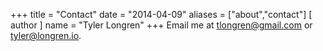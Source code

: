 +++
title = "Contact"
date = "2014-04-09"
aliases = ["about","contact"]
[ author ]
  name = "Tyler Longren"
+++
Email me at tlongren@gmail.com or tyler@longren.io.

 [1]: #